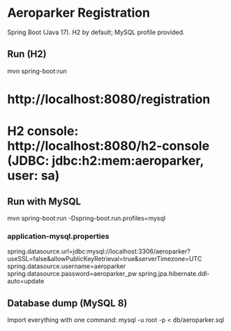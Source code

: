 # Aeroparker Registration

Spring Boot (Java 17). H2 by default; MySQL profile provided.

## Run (H2)
mvn spring-boot:run
# http://localhost:8080/registration
# H2 console: http://localhost:8080/h2-console  (JDBC: jdbc:h2:mem:aeroparker, user: sa)

## Run with MySQL
mvn spring-boot:run -Dspring-boot.run.profiles=mysql

### application-mysql.properties
spring.datasource.url=jdbc:mysql://localhost:3306/aeroparker?useSSL=false&allowPublicKeyRetrieval=true&serverTimezone=UTC
spring.datasource.username=aeroparker
spring.datasource.password=aeroparker_pw
spring.jpa.hibernate.ddl-auto=update

## Database dump (MySQL 8)
Import everything with one command:
mysql -u root -p < db/aeroparker.sql
